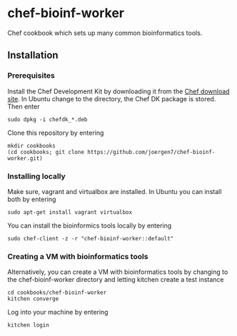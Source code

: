 # chef-bioinf-worker

Chef cookbook which sets up many common bioinformatics tools.



## Installation

### Prerequisites

Install the Chef Development Kit by downloading it from the
[Chef download site](https://downloads.chef.io/chef-dk/). In Ubuntu change to
the directory, the Chef DK package is stored. Then enter

    sudo dpkg -i chefdk_*.deb
    
Clone this repository by entering

    mkdir cookbooks
    (cd cookbooks; git clone https://github.com/joergen7/chef-bioinf-worker.git)

### Installing locally

Make sure, vagrant and virtualbox are installed. In Ubuntu you can install both
by entering

    sudo apt-get install vagrant virtualbox

You can install the bioinformics tools locally by entering
    
    sudo chef-client -z -r "chef-bioinf-worker::default"
    
### Creating a VM with bioinformatics tools

Alternatively, you can create a VM with bioinformatics tools by changing to the
chef-bioinf-worker directory and letting kitchen create a test instance

    cd cookbooks/chef-bioinf-worker
    kitchen converge
    
Log into your machine by entering

    kitchen login
